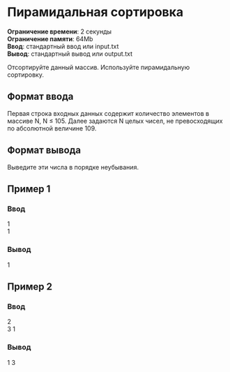 # Пирамидальная сортировка

**Ограничение времени**: 2 секунды  
**Ограничение памяти**: 64Mb  
**Ввод**: стандартный ввод или input.txt  
**Вывод**: стандартный вывод или output.txt

Отсортируйте данный массив. Используйте пирамидальную сортировку.

## Формат ввода

Первая строка входных данных содержит количество элементов в массиве N, N ≤ 105. Далее задаются N целых чисел, не превосходящих по абсолютной величине 109.

## Формат вывода

Выведите эти числа в порядке неубывания.

## Пример 1

### Ввод

1  
1

### Вывод

1 

## Пример 2

### Ввод

2  
3 1

### Вывод

1 3
